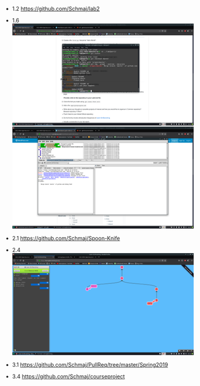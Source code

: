 - 1.2 https://github.com/Schmaj/lab2

- 1.6 ![Log](images/lab2gitlog.png) ![Gitk](images/lab2gitk.png)

- 2.1 https://github.com/Schmaj/Spoon-Knife

- 2.4 ![Branches](images/lab2branching.png)

- 3.1 https://github.com/Schmaj/PullReq/tree/master/Spring2019

- 3.4 https://github.com/Schmaj/courseproject
